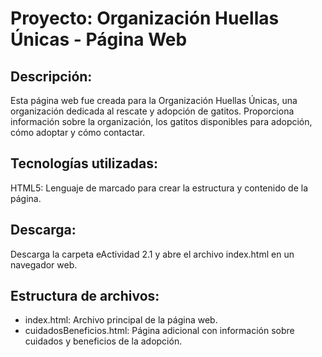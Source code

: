 # Proyecto: Organización Huellas Únicas - Página Web
## Descripción:
Esta página web fue creada para la Organización Huellas Únicas, una organización dedicada al rescate y adopción de gatitos. Proporciona información sobre la organización, los gatitos disponibles para adopción, cómo adoptar y cómo contactar.

## Tecnologías utilizadas:

HTML5: Lenguaje de marcado para crear la estructura y contenido de la página.

## Descarga: 
Descarga la carpeta eActividad 2.1 y abre el archivo index.html en un navegador web.

## Estructura de archivos:

* index.html: Archivo principal de la página web.
* cuidadosBeneficios.html: Página adicional con información sobre cuidados y beneficios de la adopción. 
